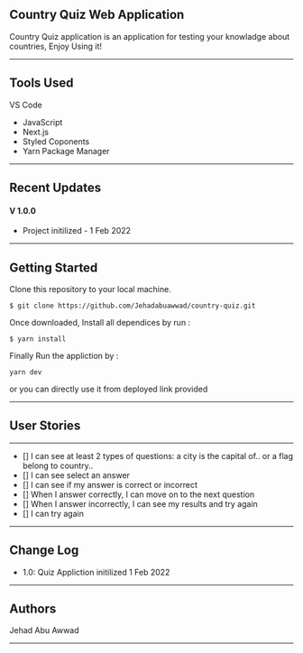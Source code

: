 ## Country Quiz Web Application

Country Quiz application is an application for testing your knowladge about countries, Enjoy Using it!

---

## Tools Used

VS Code

- JavaScript
- Next.js
- Styled Coponents
- Yarn Package Manager

---

## Recent Updates

#### V 1.0.0

- Project initilized - 1 Feb 2022

---

## Getting Started

Clone this repository to your local machine.

```
$ git clone https://github.com/Jehadabuawwad/country-quiz.git
```

Once downloaded, Install all dependices by run :

```
$ yarn install
```

Finally Run the appliction by :

```
yarn dev
```

or you can directly use it from deployed link provided

---

## User Stories

---

- [] I can see at least 2 types of questions: a city is the capital of.. or a flag belong to country..
- [] I can see select an answer
- [] I can see if my answer is correct or incorrect
- [] When I answer correctly, I can move on to the next question
- [] When I answer incorrectly, I can see my results and try again
- [] I can try again

---

<!-- ---

## Usage

**_[Provide some images of your app with brief description as title]_**

### Overview of Recent Posts

![Overview of Recent Posts](https://via.placeholder.com/500x250)

### Creating a Post

![Post Creation](https://via.placeholder.com/500x250)

### Enriching a Post

![Enriching Post](https://via.placeholder.com/500x250)

### Viewing Post Details

![Details of Post](https://via.placeholder.com/500x250)

---

## Data Flow (Frontend, Backend, REST API)

**_[Add a clean and clear explanation of what the data flow is. Walk me through it.]_**
![Data Flow Diagram](/assets/img/Flowchart.png)

--- -->

## Change Log

- 1.0: Quiz Appliction initilized 1 Feb 2022

---

## Authors

Jehad Abu Awwad

---
